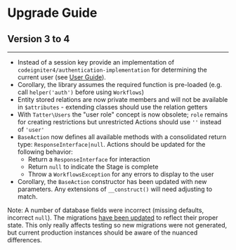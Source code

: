 # Upgrade Guide

## Version 3 to 4
***

* Instead of a session key provide an implementation of `codeigniter4/authentication-implementation` for determining the current user (see [User Guide](https://codeigniter4.github.io/CodeIgniter4/extending/authentication.html)).
* Corollary, the library assumes the required function is pre-loaded (e.g. call `helper('auth')` before using `Workflows`)
* Entity stored relations are now private members and will not be available in `$attributes` - extending classes should use the relation getters
* With `Tatter\Users` the "user role" concept is now obsolete; `role` remains for creating restrictions but unrestricted Actions should use `''` instead of `'user'`
* `BaseAction` now defines all available methods with a consolidated return type: `ResponseInterface|null`. Actions should be updated for the following behavior:
	- Return a `ResponseInterface` for interaction
	- Return `null` to indicate the Stage is complete
	- Throw a `WorkflowsException` for any errors to display to the user
* Corollary, the `BaseAction` constructor has been updated with new parameters. Any extensions of `__construct()` will need adjusting to match.

Note: A number of database fields were incorrect (missing defaults, incorrect `null`).
The migrations [have been updated](https://github.com/tattersoftware/codeigniter4-workflows/commit/5101e8deb005f6da24ab92357b25793616d78252)
to reflect their proper state. This only really affects testing so new migrations were not
generated, but current production instances should be aware of the nuanced differences.
